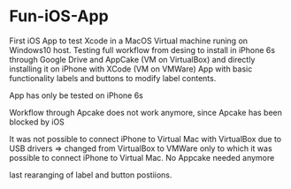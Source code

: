 # Fun-iOS-App
First iOS App to test Xcode in a MacOS Virtual machine runing on Windows10 host. Testing full workflow from desing to install in iPhone 6s through Google Drive and AppCake (VM on VirtualBox) and directly installing it on iPhone with XCode (VM on VMWare) App with basic functionality labels and buttons to modify label contents.

App has only be tested on iPhone 6s

Workflow through Apcake does not work anymore, since Apcake has been blocked by iOS

It was not possible to connect iPhone to Virtual Mac with VirtualBox due to USB drivers => changed from VirtualBox to VMWare only to which it was possible to connect iPhone to Virtual Mac. No Appcake needed anymore

last rearanging of label and button postiions.
